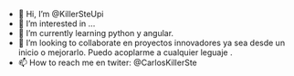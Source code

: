 - 👋 Hi, I’m @KillerSteUpi
- 👀 I’m interested in ...
- 🌱 I’m currently learning  python  y angular.
- 💞️ I’m looking to collaborate  en proyectos innovadores ya sea desde un inicio o mejorarlo. Puedo acoplarme a  cualquier leguaje .
- 📫 How to reach me en twiter:  @CarlosKillerSte

<!---
KillerSteUpi/KillerSteUpi is a ✨ special ✨ repository because its `README.md` (this file) appears on your GitHub profile.
You can click the Preview link to take a look at your changes.
--->

